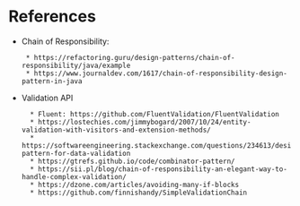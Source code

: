 # References
 * Chain of Responsibility:
	 
		* https://refactoring.guru/design-patterns/chain-of-responsibility/java/example
		* https://www.journaldev.com/1617/chain-of-responsibility-design-pattern-in-java
		
* Validation API 

		* Fluent: https://github.com/FluentValidation/FluentValidation
		* https://lostechies.com/jimmybogard/2007/10/24/entity-validation-with-visitors-and-extension-methods/
		* https://softwareengineering.stackexchange.com/questions/234613/design-pattern-for-data-validation
		* https://gtrefs.github.io/code/combinator-pattern/
		* https://sii.pl/blog/chain-of-responsibility-an-elegant-way-to-handle-complex-validation/
		* https://dzone.com/articles/avoiding-many-if-blocks
		* https://github.com/finnishandy/SimpleValidationChain
		

